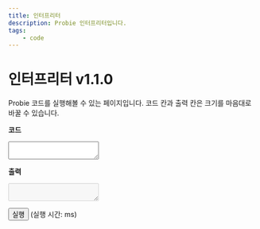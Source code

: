```yaml
---
title: 인터프리터
description: Probie 인터프리터입니다.
tags:
    - code
---
```


# 인터프리터 v1.1.0

Probie 코드를 실행해볼 수 있는 페이지입니다. 코드 칸과 출력 칸은 크기를 마음대로 바꿀 수 있습니다.

**코드**
<textarea style="resize:both;font-family:'Monospace';" id="code"></textarea>

**출력**
<textarea style="resize:both;font-family:'Monospace'" id="output" disabled="true"></textarea>

<button onclick="run()">실행</button>
(실행 시간:
<span id="time"></span> ms)

<script src="{{ site.baseurl }}/assets/js/probie_short.min.js"></script>
<script src="{{ site.baseurl }}/assets/js/interpreter.js"></script>
<style>
@font-face{
  font-family: Monospace;
  src: url("{{ site.baseurl }}/assets/webfonts/Monospace.ttf");
}
</style>
